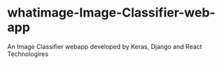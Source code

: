 # whatimage-Image-Classifier-web-app
An Image Classifier webapp developed by Keras, Django and React Technologires
